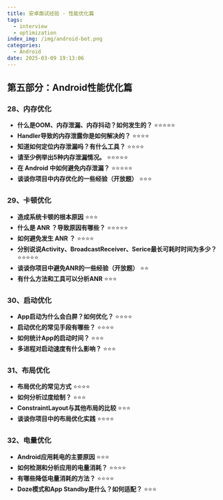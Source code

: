 ```yaml
---
title: 安卓面试经验 - 性能优化篇
tags:
  - interview
  - optimization
index_img: /img/android-bot.png
categories:
  - Android
date: 2025-03-09 19:13:06
---
```


## 第五部分：Android性能优化篇

### 28、内存优化
- **什么是OOM、内存泄漏、内存抖动？如何发生的？** ⭐⭐⭐⭐⭐
- **Handler导致的内存泄露你是如何解决的？** ⭐⭐⭐⭐
- **知道如何定位内存泄漏吗？有什么工具？** ⭐⭐⭐⭐
- **请至少例举出5种内存泄漏情况。** ⭐⭐⭐⭐⭐
- **在 Android 中如何避免内存泄漏？** ⭐⭐⭐⭐⭐
- **谈谈你项目中内存优化的一些经验（开放题）** ⭐⭐⭐

### 29、卡顿优化
- **造成系统卡顿的根本原因** ⭐⭐⭐
- **什么是 ANR ？导致原因有哪些？** ⭐⭐⭐⭐⭐
- **如何避免发生 ANR ？** ⭐⭐⭐⭐
- **分别说说Activity、BroadcastReceiver、Serice最长可耗时时间为多少？** ⭐⭐⭐⭐⭐
- **谈谈你项目中避免ANR的一些经验（开放题）** ⭐⭐
- **有什么方法和工具可以分析ANR** ⭐⭐⭐

### 30、启动优化
- **App启动为什么会白屏？如何优化？** ⭐⭐⭐⭐
- **启动优化的常见手段有哪些？** ⭐⭐⭐⭐
- **如何统计App的启动时间？** ⭐⭐⭐
- **多进程对启动速度有什么影响？** ⭐⭐⭐

### 31、布局优化
- **布局优化的常见方式** ⭐⭐⭐⭐
- **如何分析过度绘制？** ⭐⭐⭐
- **ConstraintLayout与其他布局的比较** ⭐⭐⭐
- **谈谈你项目中的布局优化实践** ⭐⭐⭐⭐

### 32、电量优化
- **Android应用耗电的主要原因** ⭐⭐⭐
- **如何检测和分析应用的电量消耗？** ⭐⭐⭐⭐
- **有哪些降低电量消耗的方法？** ⭐⭐⭐⭐
- **Doze模式和App Standby是什么？如何适配？** ⭐⭐⭐

